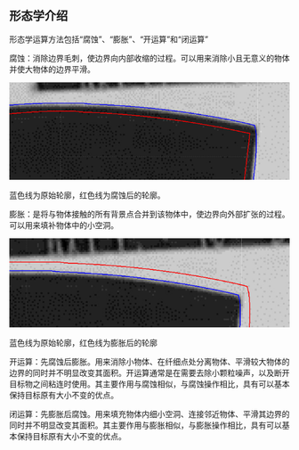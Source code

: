 ## 形态学介绍

形态学运算方法包括“腐蚀”、“膨胀”、“开运算”和“闭运算”

腐蚀：消除边界毛刺，使边界向内部收缩的过程。可以用来消除小且无意义的物体并使大物体的边界平滑。

![](/assets/腐蚀.jpg)

蓝色线为原始轮廓，红色线为腐蚀后的轮廓。

膨胀：是将与物体接触的所有背景点合并到该物体中，使边界向外部扩张的过程。可以用来填补物体中的小空洞。

![](/assets/膨胀.jpg)

蓝色线为原始轮廓，红色线为膨胀后的轮廓

开运算：先腐蚀后膨胀。用来消除小物体、在纤细点处分离物体、平滑较大物体的边界的同时并不明显改变其面积。开运算通常是在需要去除小颗粒噪声，以及断开目标物之间粘连时使用。其主要作用与腐蚀相似，与腐蚀操作相比，具有可以基本保持目标原有大小不变的优点。

闭运算：先膨胀后腐蚀。用来填充物体内细小空洞、连接邻近物体、平滑其边界的同时并不明显改变其面积。其主要作用与膨胀相似，与膨胀操作相比，具有可以基本保持目标原有大小不变的优点。



